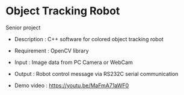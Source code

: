 # Object Tracking Robot

Senior project

- Description : C++ software for colored object tracking robot

- Requirement : OpenCV library

- Input : Image data from PC Camera or WebCam

- Output : Robot control message via RS232C serial communication

- Demo video : https://youtu.be/MaFmA71aWF0
